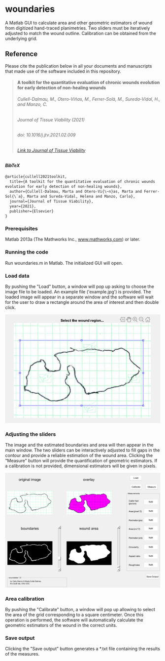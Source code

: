 # woundaries
A Matlab GUI to calculate area and other geometric estimators of wound from digitized hand-traced planimetries. 
Two sliders must be iteratively adjusted to match the wound outline. Calibration can be obtained from the underlying grid. 

## Reference
Please cite the publication below in all your documents and manuscripts that made use of the software included in this repository.
> #### A toolkit for the quantitative evaluation of chronic wounds evolution for early detection of non-healing wounds
> ###### Cullell-Dalmau, M., Otero-Viñas, M., Ferrer-Solà, M., Sureda-Vidal, H., and Manzo, C.
> ###### *Journal of Tissue Viability* (2021)
> ###### doi: 10.1016/j.jtv.2021.02.009
> ###### [Link to Journal of Tissue Viability](https://www.sciencedirect.com/science/article/abs/pii/S0965206X21000279)

#### *BibTeX*
```
@article{cullell2021toolkit,
  title={A toolkit for the quantitative evaluation of chronic wounds evolution for early detection of non-healing wounds},
  author={Cullell-Dalmau, Marta and Otero-Vi{\~n}as, Marta and Ferrer-Sol{\`a}, Marta and Sureda-Vidal, Helena and Manzo, Carlo},
  journal={Journal of Tissue Viability},
  year={2021},
  publisher={Elsevier}
}
```
### Prerequisites
Matlab 2013a (The Mathworks Inc., www.mathworks,com) or later.

### Running the code
Run woundaries.m in Matlab. The initialized GUI will open. 

### Load data
By pushing the "Load" button, a window will pop up asking to choose the image file to be loaded. An example file ('example.jpg') is provided. The loaded image will appear in a separate window and the software will wait for the user  to draw a rectangle around the area of interest and then double click.

!["The ROI selection"](popup.png)

### Adjusting the sliders
The image and the estimated boundaries and area will then appear in the main window. The two sliders can be interactively adjusted to fill gaps in the contour and provide a reliable estimation of the wound area.
 Clicking the "Measure" button will provide the quantification of geometric estimators. If a calibration is not provided, dimensional estimators will be given in pixels.

!["The woundaries GUI"](woundaries.png)

### Area calibration
By pushing the "Calibrate" button, a window will pop up allowing to select the area of the grid corresponding to a square centimeter. Once this operation is performed, the software will automatically calculate the geometric estimators of the wound in the correct units.

### Save output
Clicking the "Save output" button generates a *.txt file containing the results of the measures.

